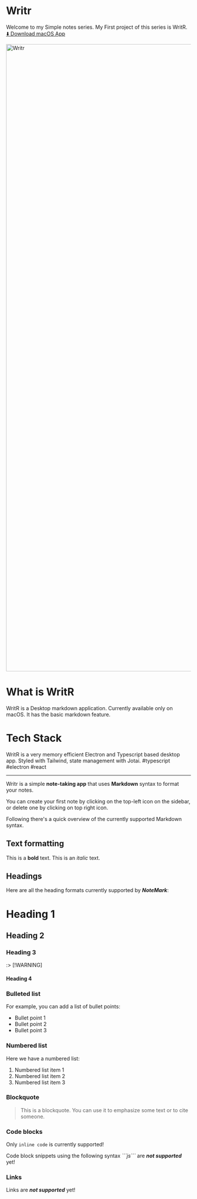 # Writr
Welcome to my Simple notes series. My First project of this series is WritR.
[⬇️ Download macOS App](https://drive.google.com/file/d/11q032M3B5Fau89CpwVr5GYT8vxMg-cWW/view?usp=drive_link)


<img width="3016" height="1710" alt="Writr" src="https://github.com/user-attachments/assets/14ba49e4-c202-4a60-b7f1-1bb85872023d" />


# What is WritR

WritR is a Desktop markdown application. Currently available only on macOS. It has the basic markdown feature.

# Tech Stack

WritR is a very memory efficient Electron and Typescript based desktop app. Styled with Tailwind, state management with Jotai.
#typescript #electron #react

----------------

Writr is a simple **note-taking app** that uses **Markdown** syntax to format your notes.

You can create your first note by clicking on the top-left icon on the sidebar, or delete one by clicking on top right icon.

Following there's a quick overview of the currently supported Markdown syntax.

## Text formatting

This is a **bold** text.
This is an _italic_ text.

## Headings

Here are all the heading formats currently supported by **_NoteMark_**:

# Heading 1

## Heading 2

### Heading 3

:> [!WARNING]

>

#### Heading 4

### Bulleted list

For example, you can add a list of bullet points:

- Bullet point 1
- Bullet point 2
- Bullet point 3

### Numbered list

Here we have a numbered list:

1. Numbered list item 1
2. Numbered list item 2
3. Numbered list item 3

### Blockquote

> This is a blockquote. You can use it to emphasize some text or to cite someone.

### Code blocks

Only `inline code` is currently supported!

Code block snippets using the following syntax _\`\`\`js\`\`\`_ are **_not supported_** yet!

### Links

Links are **_not supported_** yet!
